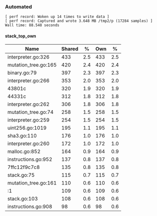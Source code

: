 ### Automated

```
[ perf record: Woken up 14 times to write data ]
[ perf record: Captured and wrote 3.648 MB /tmp2/p (17284 samples) ]
Wall time: 88.548 seconds
```

#### stack_top_own

Name                                                 | Shared |   %   | Own |   %
-----------------------------------------------------|--------|-------|-----|------
interpreter.go:326                                   |    433 |   2.5 | 433 |   2.5
mutation_tree.go:165                                 |    420 |   2.4 | 420 |   2.4
binary.go:79                                         |    397 |   2.3 | 397 |   2.3
interpreter.go:266                                   |    353 |   2.0 | 353 |   2.0
43801c                                               |    320 |   1.9 | 320 |   1.9
44331c                                               |    312 |   1.8 | 312 |   1.8
interpreter.go:262                                   |    306 |   1.8 | 306 |   1.8
mutation_tree.go:74                                  |    258 |   1.5 | 258 |   1.5
interpreter.go:259                                   |    254 |   1.5 | 254 |   1.5
uint256.go:1019                                      |    195 |   1.1 | 195 |   1.1
sha3.go:110                                          |    176 |   1.0 | 176 |   1.0
interpreter.go:260                                   |    172 |   1.0 | 172 |   1.0
malloc.go:852                                        |    164 |   0.9 | 164 |   0.9
instructions.go:952                                  |    137 |   0.8 | 137 |   0.8
7ffc12f9c7c8                                         |    135 |   0.8 | 135 |   0.8
stack.go:75                                          |    115 |   0.7 | 115 |   0.7
mutation_tree.go:161                                 |    110 |   0.6 | 110 |   0.6
<autogenerated>:1                                    |    109 |   0.6 | 109 |   0.6
stack.go:103                                         |    108 |   0.6 | 108 |   0.6
instructions.go:908                                  |     98 |   0.6 |  98 |   0.6
